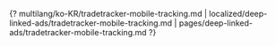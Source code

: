 {? multilang/ko-KR/tradetracker-mobile-tracking.md | localized/deep-linked-ads/tradetracker-mobile-tracking.md | pages/deep-linked-ads/tradetracker-mobile-tracking.md ?}
